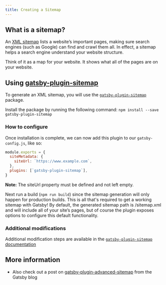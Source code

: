 ```yaml
---
title: Creating a Sitemap
---
```


## What is a sitemap?

An [XML sitemap](https://support.google.com/webmasters/answer/156184?hl=en) lists a website’s important pages, making sure search engines (such as Google) can find and crawl them all. In effect, a sitemap helps a search engine understand your website structure.

Think of it as a map for your website. It shows what all of the pages are on your website.

## Using [gatsby-plugin-sitemap](/packages/gatsby-plugin-sitemap/)

To generate an XML sitemap, you will use the [`gatsby-plugin-sitemap`](/packages/gatsby-plugin-sitemap/) package.

Install the package by running the following command:
`npm install --save gatsby-plugin-sitemap`

### How to configure

Once installation is complete, we can now add this plugin to our `gatsby-config.js`, like so:

```javascript:title=gatsby-config.js
module.exports = {
  siteMetadata: {
    siteUrl: `https://www.example.com`,
  },
  plugins: [`gatsby-plugin-sitemap`],
}
```

**Note:** The siteUrl property must be defined and not left empty.

Next run a build (`npm run build`) since the sitemap generation will only happen for production builds. This is all that's required to get a working sitemap with Gatsby! By default, the generated sitemap path is /sitemap.xml and will include all of your site’s pages, but of course the plugin exposes options to configure this default functionality.

### Additional modifications

Additional modification steps are available in the [`gatsby-plugin-sitemap` documentation](/packages/gatsby-plugin-sitemap)

## More information

- Also check out a post on [gatsby-plugin-advanced-sitemap](/blog/2019-05-07-advanced-sitemap-plugin-for-seo/) from the Gatsby blog
